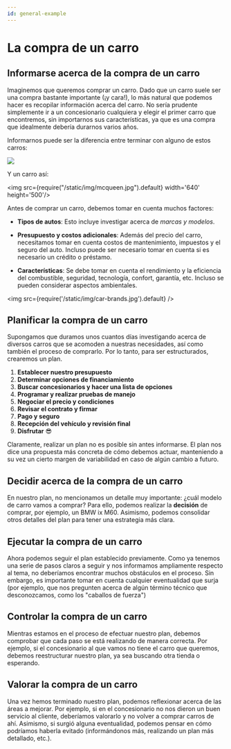 ```yaml
---
id: general-example
---
```


# La compra de un carro

## Informarse acerca de la compra de un carro

Imaginemos que queremos comprar un carro. Dado que un carro suele ser una compra bastante importante (¡y cara!), lo 
más natural que podemos hacer es recopilar información acerca del carro. No sería prudente simplemente ir a un concesionario cualquiera y elegir el primer carro que encontremos, sin importarnos sus características, ya que
es una compra que idealmente debería durarnos varios años.

Informarnos puede ser la diferencia entre terminar con alguno de estos carros:

![](/img/futuristic-cars.avif)

Y un carro así:

<img src={require("/static/img/mcqueen.jpg").default} width='640' height='500'/>

Antes de comprar un carro, debemos tomar en cuenta muchos factores:

- **Tipos de autos**: Esto incluye investigar acerca de *marcas y modelos*. <!---Por ejemplo, si tenemos que transportar a muchas personas puede que nos interese un carro familiar, pero dependiendo de nuestras necesidades podría servirnos un carro eléctrico, deportivo, híbrido o de bajo consumo. Asimismo, dependiendo de nuestro presupuesto, podríamos comprar algo barato, como un Subaru, o algo muy caro, como un BMW.-->

- **Presupuesto y costos adicionales**: Además del precio del carro, necesitamos tomar en cuenta costos de mantenimiento, impuestos y el seguro del auto. Incluso puede ser necesario tomar en cuenta si es necesario un crédito o préstamo.

- **Características**: Se debe tomar en cuenta el rendimiento y la eficiencia del combustible, seguridad, tecnología, confort, garantía, etc. Incluso se pueden considerar aspectos ambientales.

<img src={require('/static/img/car-brands.jpg').default} />

## Planificar la compra de un carro

Supongamos que duramos unos cuantos días investigando acerca de diversos carros que se acomoden a nuestras necesidades, así como también el proceso de comprarlo. Por lo tanto, para ser estructurados, crearemos un plan.

1. **Establecer nuestro presupuesto** <!---Es necesario definir el límite de dinero que podemos invertir en nuestro carro, incluyendo todos los costos adicionales asociados con la compra, como vimos en la etapa anterior.-->
2. **Determinar opciones de financiamiento** <!---Como ya nos informamos acerca de las opciones de financiamiento disponibles, ya sabemos si necesitamos un préstamo y los procesos necesarios con el banco para adquirirlo.-->
3. **Buscar concesionarios y hacer una lista de opciones** <!---Habiendo identificado los posibles carros, podemos investigar en línea acerca de concesionarios locales con buenas reseñas. Incluso, podemos solicitar cotizaciones o ver promociones y descuentos.-->
4. **Programar y realizar pruebas de manejo** <!---Si ya encontramos un concesionario, podemos realizar una prueba de manejo para poder experimentar nosotros mismos el carro y verificar que tenga lo que necesitamos.-->
5. **Negociar el precio y condiciones** <!---Como ya investigamos acerca del precio de mercado del carro que hayamos elegido, podemos negociar el precio u otros costos adicionales.-->
6. **Revisar el contrato y firmar** <!---Asimismo, como ya investigamos qué incluye este contacto, por lo que podemos verificar los términos y condiciones de manera que sean correctos.-->
7. **Pago y seguro** <!---Cuando ya todo está listo, podemos realizar el pago inicial (o final) y también tramitar el seguro.-->
8. **Recepción del vehículo y revisión final** <!---Por último, recibimos el vehículo y probamos que todo esté en orden.-->
9. **Disfrutar** 😎

Claramente, realizar un plan no es posible sin antes informarse. El plan nos dice una propuesta más concreta de cómo debemos actuar, manteniendo a su vez un cierto margen de variabilidad en caso de algún cambio a futuro.

## Decidir acerca de la compra de un carro

En nuestro plan, no mencionamos un detalle muy importante: ¿cuál modelo de carro vamos a comprar? Para ello, podemos realizar la **decisión** de comprar, por ejemplo, un BMW ix M60. Asimismo, podemos consolidar otros detalles del plan para tener una estrategia más clara. 

## Ejecutar la compra de un carro

Ahora podemos seguir el plan establecido previamente. Como ya tenemos una serie de pasos claros a seguir y nos informamos ampliamente respecto al tema, no deberíamos encontrar muchos obstáculos en el proceso. Sin embargo, es importante tomar en cuenta cualquier eventualidad que surja (por ejemplo, que nos pregunten acerca de algún término técnico que desconozcamos, como los "caballos de fuerza")

## Controlar la compra de un carro

Mientras estamos en el proceso de efectuar nuestro plan, debemos comprobar que cada paso se está realizando de manera correcta. Por ejemplo, si el concesionario al que vamos no tiene el carro que queremos, debemos reestructurar nuestro plan, ya sea buscando otra tienda o esperando.

## Valorar la compra de un carro

Una vez hemos terminado nuestro plan, podemos reflexionar acerca de las áreas a mejorar. Por ejemplo, si en el concesionario no nos dieron un buen servicio al cliente, deberíamos valorarlo y no volver a comprar carros de ahí. Asimismo, si surgió alguna eventualidad, podemos pensar en cómo podríamos haberla evitado (informándonos más, realizando un plan más detallado, etc.). 